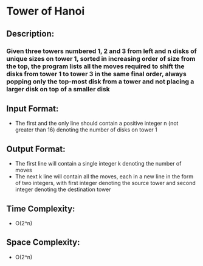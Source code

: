 # Tower of Hanoi
## Description:
### Given three towers numbered 1, 2 and 3 from left and n disks of unique sizes on tower 1, sorted in increasing order of size from the top, the program lists all the moves required to shift the disks from tower 1 to tower 3 in the same final order, always popping only the top-most disk from a tower and not placing a larger disk on top of a smaller disk
## Input Format:
* The first and the only line should contain a positive integer n (not greater than 16) denoting the number of disks on tower 1
## Output Format:
* The first line will contain a single integer k denoting the number of moves
* The next k line will contain all the moves, each in a new line in the form of two integers, with first integer denoting the source tower and second integer denoting the destination tower
## Time Complexity: 
* O(2^n)
## Space Complexity:
* O(2^n)